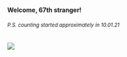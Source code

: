#### Welcome, 67th stranger!

###### <sup>P.S. counting started approximately in 10.01.21</sup>

<img src="https://kraftwerk28.pp.ua/vcnt.png"></img>
